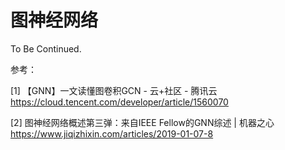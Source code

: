 # 图神经网络

To Be Continued. 



参考：

[1] 【GNN】一文读懂图卷积GCN - 云+社区 - 腾讯云
https://cloud.tencent.com/developer/article/1560070

[2] 图神经网络概述第三弹：来自IEEE Fellow的GNN综述 | 机器之心
https://www.jiqizhixin.com/articles/2019-01-07-8
